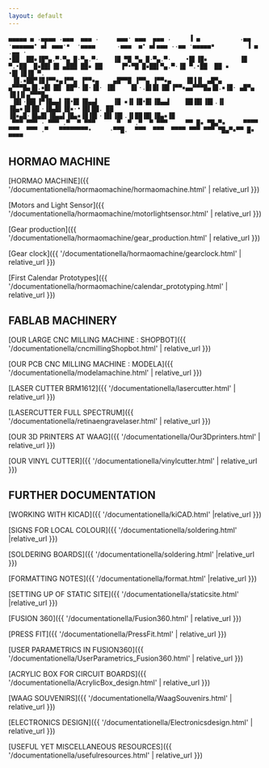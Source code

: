 ```yaml
---
layout: default
---
```


```
▄▄▄▄▄ ▄ .▄▄▄▄ .▄▄▄  ▄▄▄ .     ▄▄▄· ▄▄▄  ▄▄▄ .     ▐ ▄           .▄▄ ·▄▄▄▄▄▄• ▄▌ ▄▄▄·▪  ·▄▄▄▄      .▄▄▄  ▄• ▄▌▄▄▄ ..▄▄ ·▄▄▄▄▄▪         ▐ ▄ .▄▄ · 
•██  ██▪▐█▀▄.▀·▀▄ █·▀▄.▀·    ▐█ ▀█ ▀▄ █·▀▄.▀·    •█▌▐█▪         ▐█ ▀.•██  █▪██▌▐█ ▄███ ██▪ ██     ▐▀•▀█ █▪██▌▀▄.▀·▐█ ▀.•██  ██ ▪     •█▌▐█▐█ ▀. 
 ▐█.▪██▀▐█▐▀▀▪▄▐▀▀▄ ▐▀▀▪▄    ▄█▀▀█ ▐▀▀▄ ▐▀▀▪▄    ▐█▐▐▌ ▄█▀▄     ▄▀▀▀█▄▐█.▪█▌▐█▌ ██▀·▐█·▐█· ▐█▌    █▌·.█▌█▌▐█▌▐▀▀▪▄▄▀▀▀█▄▐█.▪▐█· ▄█▀▄ ▐█▐▐▌▄▀▀▀█▄
 ▐█▌·██▌▐▀▐█▄▄▌▐█•█▌▐█▄▄▌    ▐█ ▪▐▌▐█•█▌▐█▄▄▌    ██▐█▌▐█▌.▐▌    ▐█▄▪▐█▐█▌·▐█▄█▌▐█▪·•▐█▌██. ██     ▐█▪▄█·▐█▄█▌▐█▄▄▌▐█▄▪▐█▐█▌·▐█▌▐█▌.▐▌██▐█▌▐█▄▪▐█
 ▀▀▀ ▀▀▀ · ▀▀▀ .▀  ▀ ▀▀▀      ▀  ▀ .▀  ▀ ▀▀▀     ▀▀ █▪ ▀█▄▀▪     ▀▀▀▀ ▀▀▀  ▀▀▀ .▀   ▀▀▀▀▀▀▀▀•     ·▀▀█.  ▀▀▀  ▀▀▀  ▀▀▀▀ ▀▀▀ ▀▀▀ ▀█▄▀▪▀▀ █▪ ▀▀▀▀ 
```

## HORMAO MACHINE                                            


[HORMAO MACHINE]({{ '/documentationella/hormaomachine/hormaomachine.html' | relative_url }})


[Motors and Light Sensor]({{ '/documentationella/hormaomachine/motorlightsensor.html' | relative_url }})


[Gear production]({{ '/documentationella/hormaomachine/gear_production.html' | relative_url }})


[Gear clock]({{ '/documentationella/hormaomachine/gearclock.html' | relative_url }})


[First Calendar Prototypes]({{ '/documentationella/hormaomachine/calendar_prototyping.html' | relative_url }})



## FABLAB MACHINERY


[OUR LARGE CNC MILLING MACHINE : SHOPBOT]({{ '/documentationella/cncmillingShopbot.html' | relative_url }})


[OUR PCB CNC MILLING MACHINE : MODELA]({{ '/documentationella/modelamachine.html' | relative_url }})


[LASER CUTTER BRM1612]({{ '/documentationella/lasercutter.html' | relative_url }})


[LASERCUTTER FULL SPECTRUM]({{ '/documentationella/retinaengravelaser.html' | relative_url }})


[OUR 3D PRINTERS AT WAAG]({{ '/documentationella/Our3Dprinters.html' | relative_url }})


[OUR VINYL CUTTER]({{ '/documentationella/vinylcutter.html' | relative_url }})




## FURTHER DOCUMENTATION

[WORKING WITH KICAD]({{ '/documentationella/kiCAD.html' |relative_url }})

[SIGNS FOR LOCAL COLOUR]({{ '/documentationella/soldering.html' |relative_url }})


[SOLDERING BOARDS]({{ '/documentationella/soldering.html' |relative_url }})


[FORMATTING NOTES]({{ '/documentationella/format.html' |relative_url }})


[SETTING UP OF STATIC SITE]({{ '/documentationella/staticsite.html' |relative_url }})


[FUSION 360]({{ '/documentationella/Fusion360.html' | relative_url }})


[PRESS FIT]({{ '/documentationella/PressFit.html' | relative_url }})


[USER PARAMETRICS IN FUSION360]({{ '/documentationella/UserParametrics_Fusion360.html' | relative_url }})


[ACRYLIC BOX FOR CIRCUIT BOARDS]({{ '/documentationella/AcrylicBox_design.html' | relative_url }})


[WAAG SOUVENIRS]({{ '/documentationella/WaagSouvenirs.html' | relative_url }})


[ELECTRONICS DESIGN]({{ '/documentationella/Electronicsdesign.html' | relative_url }})


[USEFUL YET MISCELLANEOUS RESOURCES]({{ '/documentationella/usefulresources.html' | relative_url }})

